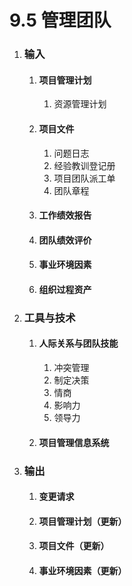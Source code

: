 # 9.5 管理团队

1. ### 输入

   1. #### 项目管理计划

      1. 资源管理计划

   2. #### 项目文件

      1. 问题日志
      2. 经验教训登记册
      3. 项目团队派工单
      4. 团队章程

   3. #### 工作绩效报告

   4. #### 团队绩效评价

   5. #### 事业环境因素

   6. #### 组织过程资产

2. ### 工具与技术

   1. #### 人际关系与团队技能

      1. 冲突管理
      2. 制定决策
      3. 情商
      4. 影响力
      5. 领导力

   2. #### 项目管理信息系统

3. ### 输出

   1. #### 变更请求

   2. #### 项目管理计划（更新）

   3. #### 项目文件（更新）

   4. #### 事业环境因素（更新）